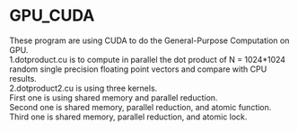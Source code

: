 # GPU_CUDA
These program are using CUDA to do the General-Purpose Computation on GPU.  
1.dotproduct.cu is to compute in parallel the dot product of N = 1024*1024 random single precision floating point vectors and compare with
CPU results.  
2.dotproduct2.cu is using three kernels.  
First one is using shared memory and parallel reduction.  
Second one is shared memory, parallel reduction, and atomic function.  
Third one is shared memory, parallel reduction, and atomic lock.  
